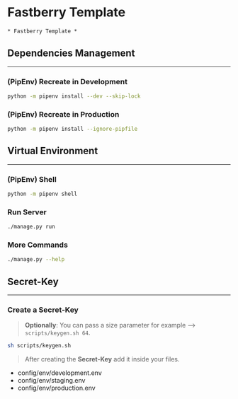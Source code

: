 # Fastberry Template

```txt
* Fastberry Template *
```

## Dependencies Management

---

### (PipEnv) Recreate in **Development**

```sh
python -m pipenv install --dev --skip-lock
```

### (PipEnv) Recreate in **Production**

```sh
python -m pipenv install --ignore-pipfile
```

## Virtual Environment

---

### (PipEnv) Shell

```sh
python -m pipenv shell
```

### Run Server

```sh
./manage.py run
```

### More Commands

```sh
./manage.py --help
```

## Secret-Key

---

### Create a **Secret-Key**

> **Optionally**: You can pass a size parameter for example —> `scripts/keygen.sh 64`.

```sh
sh scripts/keygen.sh
```

> After creating the **Secret-Key** add it inside your files.

- config/env/development.env
- config/env/staging.env
- config/env/production.env
